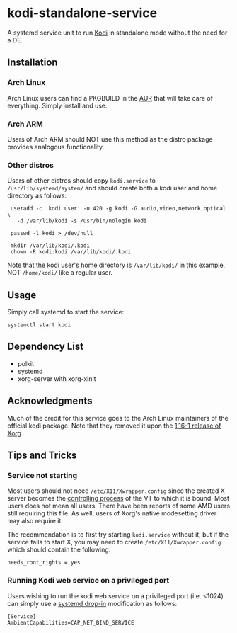 # kodi-standalone-service
A systemd service unit to run [Kodi](https://kodi.tv/) in standalone mode without the need for a DE.

## Installation
### Arch Linux
Arch Linux users can find a PKGBUILD in the [AUR](https://aur.archlinux.org/packages/kodi-standalone-service) that will take care of everything. Simply install and use.

### Arch ARM
Users of Arch ARM should NOT use this method as the distro package provides analogous functionality.

### Other distros
Users of other distros should copy `kodi.service` to `/usr/lib/systemd/system/` and should create both a kodi user and home directory as follows:
```
 useradd -c 'kodi user' -u 420 -g kodi -G audio,video,network,optical \
   -d /var/lib/kodi -s /usr/bin/nologin kodi
 
 passwd -l kodi > /dev/null

 mkdir /var/lib/kodi/.kodi
 chown -R kodi:kodi /var/lib/kodi/.kodi
```

Note that the kodi user's home directory is `/var/lib/kodi/` in this example, NOT `/home/kodi/` like a regular user.

## Usage
Simply call systemd to start the service:
```
systemctl start kodi
```

## Dependency List
* polkit
* systemd
* xorg-server with xorg-xinit

## Acknowledgments
Much of the credit for this service goes to the Arch Linux maintainers of the official kodi package. Note that they removed it upon the [1.16-1 release of Xorg](https://git.archlinux.org/svntogit/community.git/commit/trunk?h=packages/xbmc&id=9763c6d32678f3a3f45c195bfae92eee209d504f).

## Tips and Tricks
### Service not starting
Most users should not need `/etc/X11/Xwrapper.config` since the created X server becomes the [controlling process](http://www.freedesktop.org/software/systemd/man/systemd.exec.html#StandardInput=) of the VT to which it is bound. Most users does not mean all users. There have been reports of some AMD users still requiring this file. As well, users of Xorg's native modesetting driver may also require it.

The recommendation is to first try starting `kodi.service` without it, but if the service fails to start X, you may need to create `/etc/X11/Xwrapper.config` which should contain the following:
```
needs_root_rights = yes
```

### Running Kodi web service on a privileged port
Users wishing to run the kodi web service on a privileged port (i.e. <1024) can simply use a [systemd drop-in](https://wiki.archlinux.org/index.php/Systemd#Drop-in_files) modification as follows:
```
[Service]
AmbientCapabilities=CAP_NET_BIND_SERVICE
```

